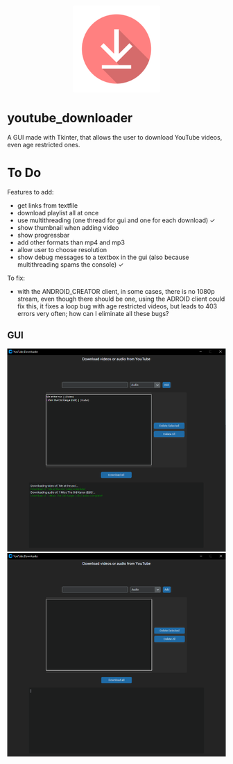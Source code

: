 <div align="center">
  <p>
    <a href="https://github.com/mr-s8/youtube_downloader/blob/main/images/download_logo.png"><img src="https://github.com/mr-s8/youtube_downloader/blob/main/images/download_logo.png" width="200" alt="pytube logo" /></a>
  </p>
</div>



# youtube_downloader
A GUI made with Tkinter, that allows the user to download YouTube videos, even age restricted ones.

# To Do
Features to add:
- get links from textfile
- download playlist all at once
- use multithreading (one thread for gui and one for each download)                             ✓
- show thumbnail when adding video
- show progressbar
- add other formats than mp4 and mp3
- allow user to choose resolution
- show debug messages to a textbox in the gui (also because multithreading spams the console)  ✓

To fix:
- with the ANDROID_CREATOR client, in some cases, there is no 1080p stream, even though there should be one,
    using the ADROID client could fix this, it fixes a loop bug with age restricted videos, but leads to 403 errors
    very often; how can I eliminate all these bugs?

## GUI
<div align="center">
  <p>
    <a href="https://github.com/mr-s8/youtube_downloader/blob/main/images/youtube_downloader_gui_tested.png"><img src="https://github.com/mr-s8/youtube_downloader/blob/main/images/youtube_downloader_gui_tested.png"       
    width="800" alt="pytube logo" /></a>
    <a href="https://github.com/mr-s8/youtube_downloader/blob/main/images/youtube_downloader_gui.png"><img src="https://github.com/mr-s8/youtube_downloader/blob/main/images/youtube_downloader_gui.png" width="800" alt="pytube 
    logo" /></a>
  </p>
</div>
